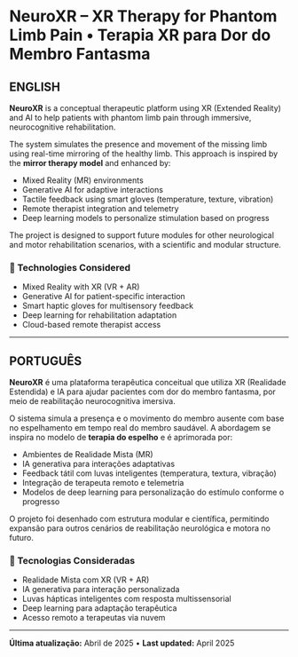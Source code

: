 # NeuroXR – XR Therapy for Phantom Limb Pain • Terapia XR para Dor do Membro Fantasma

## ENGLISH

**NeuroXR** is a conceptual therapeutic platform using XR (Extended Reality) and AI to help patients with phantom limb pain through immersive, neurocognitive rehabilitation.

The system simulates the presence and movement of the missing limb using real-time mirroring of the healthy limb. This approach is inspired by the **mirror therapy model** and enhanced by:

- Mixed Reality (MR) environments
- Generative AI for adaptive interactions
- Tactile feedback using smart gloves (temperature, texture, vibration)
- Remote therapist integration and telemetry
- Deep learning models to personalize stimulation based on progress

The project is designed to support future modules for other neurological and motor rehabilitation scenarios, with a scientific and modular structure.

### 🧠 Technologies Considered
- Mixed Reality with XR (VR + AR)
- Generative AI for patient-specific interaction
- Smart haptic gloves for multisensory feedback
- Deep learning for rehabilitation adaptation
- Cloud-based remote therapist access

---

## PORTUGUÊS

**NeuroXR** é uma plataforma terapêutica conceitual que utiliza XR (Realidade Estendida) e IA para ajudar pacientes com dor do membro fantasma, por meio de reabilitação neurocognitiva imersiva.

O sistema simula a presença e o movimento do membro ausente com base no espelhamento em tempo real do membro saudável. A abordagem se inspira no modelo de **terapia do espelho** e é aprimorada por:

- Ambientes de Realidade Mista (MR)
- IA generativa para interações adaptativas
- Feedback tátil com luvas inteligentes (temperatura, textura, vibração)
- Integração de terapeuta remoto e telemetria
- Modelos de deep learning para personalização do estímulo conforme o progresso

O projeto foi desenhado com estrutura modular e científica, permitindo expansão para outros cenários de reabilitação neurológica e motora no futuro.

### 🧠 Tecnologias Consideradas
- Realidade Mista com XR (VR + AR)
- IA generativa para interação personalizada
- Luvas hápticas inteligentes com resposta multissensorial
- Deep learning para adaptação terapêutica
- Acesso remoto a terapeutas via nuvem

---

**Última atualização:** Abril de 2025 • **Last updated:** April 2025

